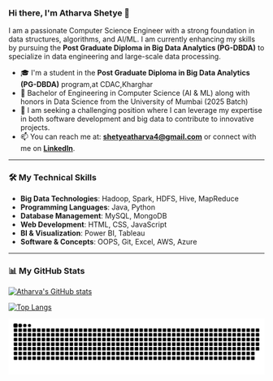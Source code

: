 ### Hi there, I'm Atharva Shetye 👋

I am a passionate Computer Science Engineer with a strong foundation in data structures, algorithms, and AI/ML. I am currently enhancing my skills by pursuing the **Post Graduate Diploma in Big Data Analytics (PG-DBDA)** to specialize in data engineering and large-scale data processing.

- 🎓 I'm a student in the **Post Graduate Diploma in Big Data Analytics (PG-DBDA)** program,at CDAC,Kharghar
- 📜 Bachelor of Engineering in Computer Science (AI & ML) along with honors in Data Science from the University of Mumbai (2025 Batch)
- 🎯 I am seeking a challenging position where I can leverage my expertise in both software development and big data to contribute to innovative projects.
- 📫 You can reach me at: **shetyeatharva4@gmail.com** or connect with me on **[LinkedIn](https://www.linkedin.com/in/atharva-shetye-cse/)**.

---

### 🛠️ My Technical Skills

* **Big Data Technologies**: Hadoop, Spark, HDFS, Hive, MapReduce
* **Programming Languages**: Java, Python
* **Database Management**: MySQL, MongoDB
* **Web Development**: HTML, CSS, JavaScript
* **BI & Visualization**: Power BI, Tableau
* **Software & Concepts**: OOPS, Git, Excel, AWS, Azure

---


### 📊 My GitHub Stats

[![Atharva's GitHub stats](https://github-readme-stats.vercel.app/api?username=atharvashetyee&show_icons=true&theme=radical)](https://github.com/anuraghazra/github-readme-stats)

[![Top Langs](https://github-readme-stats.vercel.app/api/top-langs/?username=atharvashetyee&layout=compact&theme=radical)](https://github.com/anuraghazra/github-readme-stats)

![Snake animation](https://raw.githubusercontent.com/platane/platane/output/github-contribution-grid-snake.svg?user=atharvashetyee)
